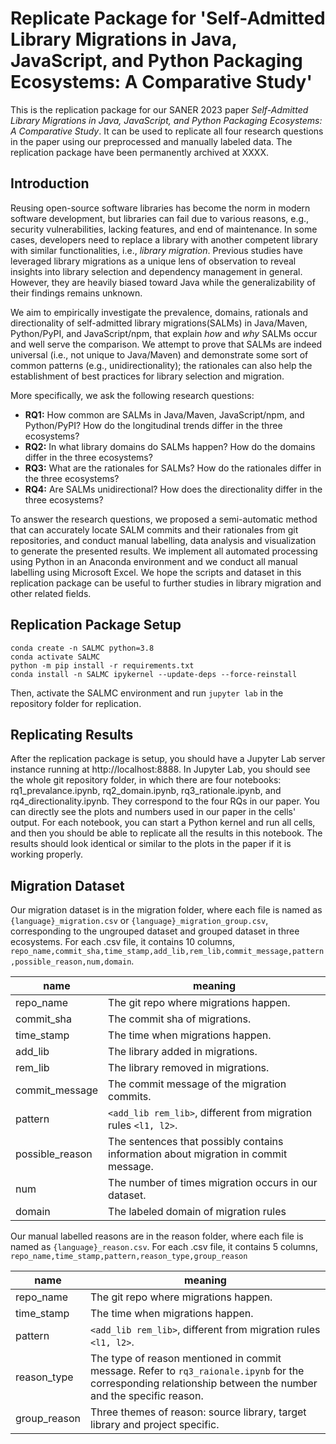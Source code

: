 # Replicate Package for 'Self-Admitted Library Migrations in Java, JavaScript, and Python Packaging Ecosystems: A Comparative Study'

This is the replication package for our SANER 2023 paper *Self-Admitted Library Migrations in Java, JavaScript, and Python Packaging Ecosystems: A Comparative Study*. It can be used to replicate all four research questions in the paper using our preprocessed and manually labeled data. The replication package have been permanently archived at XXXX.

## Introduction

Reusing open-source software libraries has become the norm in modern software development, but libraries can fail due to various reasons, e.g., security vulnerabilities, lacking features, and end of maintenance.
In some cases, developers need to replace a library with another competent library with similar functionalities, i.e., *library migration*.
Previous studies have leveraged library migrations as a unique lens of observation to reveal insights into library selection and dependency management in general. However, they are heavily biased toward Java while the generalizability of their findings remains unknown.

We aim to empirically investigate the prevalence, domains, rationals and directionality of self-admitted library migrations(SALMs) in Java/Maven, Python/PyPI, and JavaScript/npm, that explain *how* and *why* SALMs occur and well serve the comparison.
We attempt to prove that SALMs are indeed universal (i.e., not unique to Java/Maven) and demonstrate some sort of common patterns (e.g., unidirectionality); the rationales can also help the establishment of best practices for library selection and migration.

More specifically, we ask the following research questions:

- **RQ1:** How common are SALMs in Java/Maven, JavaScript/npm, and Python/PyPI? How do the longitudinal trends differ in the three ecosystems? 
- **RQ2:** In what library domains do SALMs happen? How do the domains differ in the three ecosystems?
- **RQ3:** What are the rationales for SALMs? How do the rationales differ in the three ecosystems?
- **RQ4:** Are SALMs unidirectional? How does the directionality differ in the three ecosystems?

To answer the research questions, we proposed a semi-automatic method that can accurately locate SALM commits and their rationales from git repositories, and conduct manual labelling, data analysis and visualization to generate the presented results. We implement all automated processing using Python in an Anaconda environment and we conduct all manual labelling using Microsoft Excel. We hope the scripts and dataset in this replication package can be useful to further studies in library migration and other related fields.

## Replication Package Setup
```shell script
conda create -n SALMC python=3.8
conda activate SALMC
python -m pip install -r requirements.txt
conda install -n SALMC ipykernel --update-deps --force-reinstall
```

Then, activate the SALMC environment and run `jupyter lab` in the repository folder for replication.

## Replicating Results
After the replication package is setup, you should have a Jupyter Lab server instance running at http://localhost:8888. In Jupyter Lab, you should see the whole git repository folder, in which there are four notebooks: rq1_prevalance.ipynb, rq2_domain.ipynb, rq3_rationale.ipynb, and rq4_directionality.ipynb. They correspond to the four RQs in our paper. You can directly see the plots and numbers used in our paper in the cells' output. For each notebook, you can start a Python kernel and run all cells, and then you should be able to replicate all the results in this notebook. The results should look identical or similar to the plots in the paper if it is working properly.


## Migration Dataset
Our migration dataset is in the migration folder, where each file is named as `{language}_migration.csv` or `{language}_migration_group.csv`, corresponding to the ungrouped dataset and grouped dataset in three ecosystems. 
For each .csv file, it contains 10 columns, 
`repo_name,commit_sha,time_stamp,add_lib,rem_lib,commit_message,pattern,possible_reason,num,domain`.

|name|meaning|
|---|---|
|repo_name| The git repo where migrations happen.|
|commit_sha| The commit sha of migrations.|
|time_stamp| The time when migrations happen.|
|add_lib| The library added in migrations.|
|rem_lib| The library removed in migrations.|
|commit_message| The commit message of the migration commits.|
|pattern| `<add_lib rem_lib>`, different from migration rules `<l1, l2>`.|
|possible_reason| The sentences that possibly contains information about migration in commit message.|
|num| The number of times migration occurs in our dataset.|
|domain| The labeled domain of migration rules|

 Our manual labelled reasons are in the reason folder, where each file is named as `{language}_reason.csv`.
 For each .csv file, it contains 5 columns, `repo_name,time_stamp,pattern,reason_type,group_reason`

|name|meaning|
|---|---|
|repo_name| The git repo where migrations happen.|
|time_stamp| The time when migrations happen.|
|pattern| `<add_lib rem_lib>`, different from migration rules `<l1, l2>`.|
|reason_type| The type of reason mentioned in commit message. Refer to `rq3_raionale.ipynb` for the corresponding relationship between the number and the specific reason.|
|group_reason| Three themes of reason: source library, target library and project specific.|